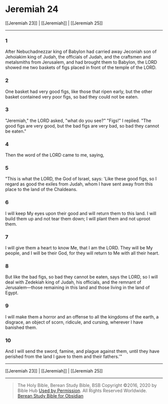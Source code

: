 # Jeremiah 24

[[Jeremiah 23]] | [[Jeremiah]] | [[Jeremiah 25]]

---

### 1
After Nebuchadnezzar king of Babylon had carried away Jeconiah son of Jehoiakim king of Judah, the officials of Judah, and the craftsmen and metalsmiths from Jerusalem, and had brought them to Babylon, the LORD showed me two baskets of figs placed in front of the temple of the LORD.

### 2
One basket had very good figs, like those that ripen early, but the other basket contained very poor figs, so bad they could not be eaten.

### 3
"Jeremiah," the LORD asked, "what do you see?" "Figs!" I replied. "The good figs are very good, but the bad figs are very bad, so bad they cannot be eaten."

### 4
Then the word of the LORD came to me, saying,

### 5
"This is what the LORD, the God of Israel, says: 'Like these good figs, so I regard as good the exiles from Judah, whom I have sent away from this place to the land of the Chaldeans.

### 6
I will keep My eyes upon their good and will return them to this land. I will build them up and not tear them down; I will plant them and not uproot them.

### 7
I will give them a heart to know Me, that I am the LORD. They will be My people, and I will be their God, for they will return to Me with all their heart.

### 8
But like the bad figs, so bad they cannot be eaten, says the LORD, so I will deal with Zedekiah king of Judah, his officials, and the remnant of Jerusalem—those remaining in this land and those living in the land of Egypt.

### 9
I will make them a horror and an offense to all the kingdoms of the earth, a disgrace, an object of scorn, ridicule, and cursing, wherever I have banished them.

### 10
And I will send the sword, famine, and plague against them, until they have perished from the land I gave to them and their fathers.'"

---

[[Jeremiah 23]] | [[Jeremiah]] | [[Jeremiah 25]]

---

> The Holy Bible, Berean Study Bible, BSB
> Copyright &copy;2016, 2020 by Bible Hub
> [Used by Permission](https://berean.bible/terms.htm). All Rights Reserved Worldwide.
> [Berean Study Bible for Obsidian](https://github.com/gapmiss/berean-study-bible-for-obsidian)

